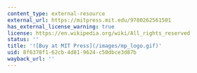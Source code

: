 ```yaml
---
content_type: external-resource
external_url: https://mitpress.mit.edu/9780262561501
has_external_license_warning: true
license: https://en.wikipedia.org/wiki/All_rights_reserved
status: ''
title: '![Buy at MIT Press](/images/mp_logo.gif)'
uid: 8f6378f1-62cb-4d81-9624-c50dbce3d87b
wayback_url: ''
---
```

